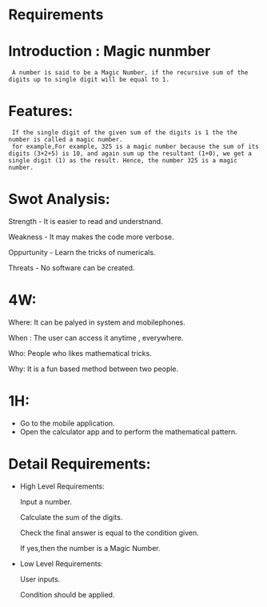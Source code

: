 # Requirements
# Introduction : Magic nunmber
     A number is said to be a Magic Number, if the recursive sum of the digits up to single digit will be equal to 1.
# Features:
     If the single digit of the given sum of the digits is 1 the the number is called a magic number.
     for example,For example, 325 is a magic number because the sum of its digits (3+2+5) is 10, and again sum up the resultant (1+0), we get a single digit (1) as the result. Hence, the number 325 is a magic number.
# Swot Analysis:
Strength - It is easier to read and understnand.

Weakness - It may makes the code more verbose.

Oppurtunity - Learn the tricks of numericals.

Threats - No software can be created.
# 4W:
Where: It can be palyed in system and mobilephones.

When : The user can access it anytime , everywhere.

Who: People who likes mathematical tricks.

Why: It is a fun based method between two people.
# 1H:
* Go to the mobile application.
* Open the calculator app and to perform the mathematical pattern.
# Detail Requirements:
 * High Level Requirements:
 
   Input a number.
 
   Calculate the sum of the digits.
 
   Check the final answer is equal to the condition given.
 
   If yes,then the number is a Magic Number.
 
 * Low Level Requirements:
 
    User inputs.
    
    Condition should be applied.
   
     
     

